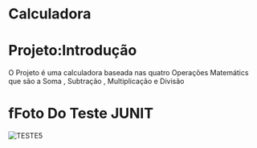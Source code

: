 # Calculadora
<h1>Projeto:Introdução</h1>

O Projeto é uma calculadora baseada nas quatro Operações Matemátics que são a Soma , Subtração , Multiplicação e Divisão 


# fFoto Do Teste JUNIT
![TESTE5](https://github.com/Felepenhos/Calculadora/assets/116446769/b64bdafc-f00d-4e88-9b0e-db51b6760601)
